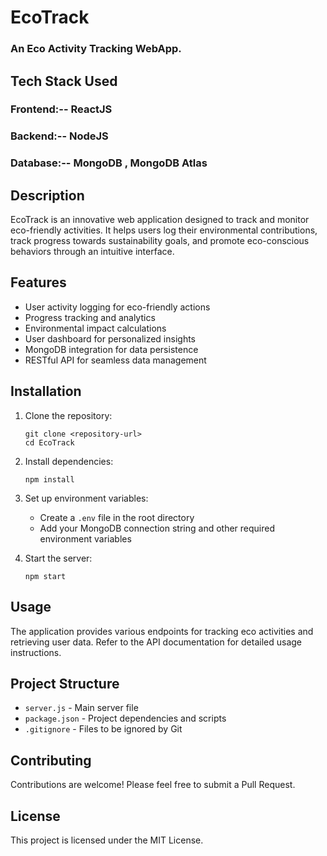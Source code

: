 # EcoTrack

### An Eco Activity Tracking WebApp.

## Tech Stack Used

### Frontend:--  ReactJS
### Backend:--  NodeJS
### Database:--  MongoDB , MongoDB Atlas

## Description

EcoTrack is an innovative web application designed to track and monitor eco-friendly activities. It helps users log their environmental contributions, track progress towards sustainability goals, and promote eco-conscious behaviors through an intuitive interface.

## Features

- User activity logging for eco-friendly actions
- Progress tracking and analytics
- Environmental impact calculations
- User dashboard for personalized insights
- MongoDB integration for data persistence
- RESTful API for seamless data management

## Installation

1. Clone the repository:
   ```
   git clone <repository-url>
   cd EcoTrack
   ```

2. Install dependencies:
   ```
   npm install
   ```

3. Set up environment variables:
   - Create a `.env` file in the root directory
   - Add your MongoDB connection string and other required environment variables

4. Start the server:
   ```
   npm start
   ```

## Usage

The application provides various endpoints for tracking eco activities and retrieving user data. Refer to the API documentation for detailed usage instructions.

## Project Structure

- `server.js` - Main server file
- `package.json` - Project dependencies and scripts
- `.gitignore` - Files to be ignored by Git

## Contributing

Contributions are welcome! Please feel free to submit a Pull Request.

## License

This project is licensed under the MIT License.
